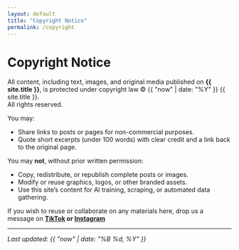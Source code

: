 ```yaml
---
layout: default
title: "Copyright Notice"
permalink: /copyright
---
```


# Copyright Notice

All content, including text, images, and original media published on **{{ site.title }}**, is protected under copyright law © {{ "now" | date: "%Y" }} {{ site.title }}.  
All rights reserved.

You may:

- Share links to posts or pages for non-commercial purposes.
- Quote short excerpts (under 100 words) with clear credit and a link back to the original page.

You may **not**, without prior written permission:

- Copy, redistribute, or republish complete posts or images.  
- Modify or reuse graphics, logos, or other branded assets.  
- Use this site’s content for AI training, scraping, or automated data gathering.

If you wish to reuse or collaborate on any materials here, drop us a message on 
**[TikTok](https://www.tiktok.com/@flabbybeagle) or [Instagram](https://www.instagram.com/flabbybeagle)**

---

_Last updated: {{ "now" | date: "%B %d, %Y" }}_
